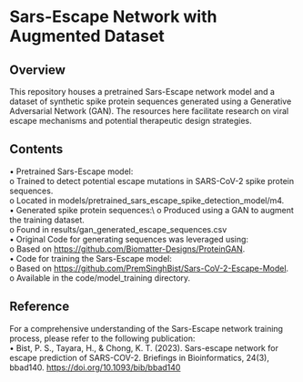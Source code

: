 # Sars-Escape Network with Augmented Dataset
## Overview
This repository houses a pretrained Sars-Escape network model and a dataset of synthetic spike protein sequences generated using a Generative Adversarial Network (GAN). The resources here facilitate research on viral escape mechanisms and potential therapeutic design strategies.
## Contents
•	Pretrained Sars-Escape model:  
  o	Trained to detect potential escape mutations in SARS-CoV-2 spike protein sequences.  
  o	Located in models/pretrained_sars_escape_spike_detection_model/m4.  
•	Generated spike protein sequences:\\
  o	Produced using a GAN to augment the training dataset.  
  o	Found in results/gan_generated_escape_sequences.csv  
•	Original Code for generating sequences was leveraged using:  
  o	Based on https://github.com/Biomatter-Designs/ProteinGAN.  
•	Code for training the Sars-Escape model:  
  o	Based on https://github.com/PremSinghBist/Sars-CoV-2-Escape-Model.  
  o	Available in the code/model_training directory.  
## Reference
For a comprehensive understanding of the Sars-Escape network training process, please refer to the following publication:  
  •	Bist, P. S., Tayara, H., & Chong, K. T. (2023). Sars-escape network for escape prediction of SARS-COV-2. Briefings in Bioinformatics, 24(3), bbad140. https://doi.org/10.1093/bib/bbad140

